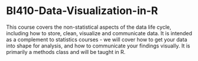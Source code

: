 # BI410-Data-Visualization-in-R
This course covers the non-statistical aspects of the data life cycle, including how to store, clean, visualize and communicate data. It is intended as a complement to statistics courses - we will cover how to get your data into shape for analysis, and how to communicate your findings visually. It is primarily a methods class and will be taught in R.
